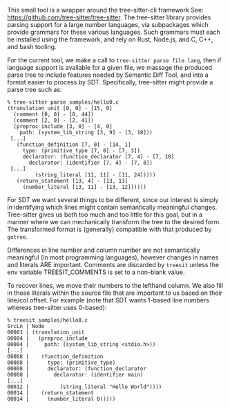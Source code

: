 This small tool is a wrapper around the tree-sitter-cli framework See:
https://github.com/tree-sitter/tree-sitter.  The tree-sitter library provides
parsing support for a large number languages, via subpackages which provide
grammars for these various languages.  Such grammars must each be installed
using the framework, and rely on Rust, Node.js, and C, C++, and bash tooling.

For the current tool, we make a call to `tree-sitter parse file.lang`, then
if language support is available for a given file, we massage the produced
parse tree to include features needed by Semantic Diff Tool, and into a 
format easier to process by SDT.  Specifically, tree-sitter might provide a
parse tree such as:

    % tree-sitter parse samples/hello0.c
    (translation_unit [0, 0] - [15, 0]
      (comment [0, 0] - [0, 44])
      (comment [2, 0] - [2, 41])
      (preproc_include [3, 0] - [4, 0]
        path: (system_lib_string [3, 9] - [3, 18]))
     [...]
       (function_definition [7, 0] - [14, 1]
         type: (primitive_type [7, 0] - [7, 3])
         declarator: (function_declarator [7, 4] - [7, 10]
           declarator: (identifier [7, 4] - [7, 8])
     [...]
             (string_literal [11, 11] - [11, 24]))))
       (return_statement [13, 4] - [13, 13]
         (number_literal [13, 11] - [13, 12])))))

For SDT we want several things to be different, since our interest is simply
in identifying which lines might contain semantically meaningful changes.
Tree-sitter gives us both too much and too little for this goal, but in a
manner where we can mechanically transform the tree to the desired form.
The transformed format is (generally) compatible with that produced by
`gotree`.

Differences in line number and column number are not semantically meaningful
(in most programming languages), however changes in names and literals ARE 
important.  Comments are discarded by `treesit` unless the env variable
TREESIT_COMMENTS is set to a non-blank value.

To recover lines, we move their numbers to the lefthand column.  We also
fill in those literals within the source file that are important to us based
on their line/col offset.  For example (note that SDT wants 1-based line
numbers whereas tree-sitter uses 0-based):

    % treesit samples/hello0.c
    SrcLn | Node
    00001 | (translation_unit
    00004 |   (preproc_include
    00004 |     path: (system_lib_string <stdio.h>))
    [...]
    00008 |    (function_definition
    00008 |      type: (primitive_type)
    00008 |      declarator: (function_declarator
    00008 |        declarator: (identifier main)
    [...]
    00012 |          (string_literal "Hello World"))))
    00014 |    (return_statement
    00014 |      (number_literal 0)))))


